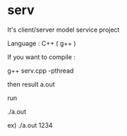 # serv

It's client/server model service project

Language : C++ ( g++ )

If you want to compile :

g++ serv.cpp -pthread

then result a.out 

run 

./a.out <port>
  
ex)  ./a.out 1234

